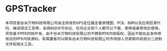 # GPSTracker
    本项目是谷米万物科技有限公司自主研发的GPS定位器全套原理图、PCB、BOM以及应用层源代码、编译调试工具等，采用BSD许可协议，任何企业和个人都可以下载、使用或者修改后使用。
    项目基于MTK内核开发，由于谷米万物科技有限公司不拥有MTK内核版权，因此不能在此发布修改后的MTK内核源码，有需要者可以联系谷米万物科技有限公司市场部人员索取内核部分二进制文件和相关工具。
